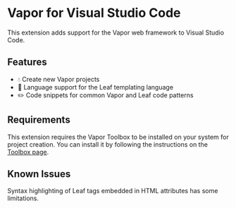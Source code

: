 # Vapor for Visual Studio Code

This extension adds support for the Vapor web framework to Visual Studio Code.

## Features

* 💧 Create new Vapor projects
* 🍃 Language support for the Leaf templating language
* ✏️ Code snippets for common Vapor and Leaf code patterns

## Requirements

This extension requires the Vapor Toolbox to be installed on your system for project creation.
You can install it by following the instructions on the [Toolbox page](https://github.com/vapor/toolbox).

## Known Issues

Syntax highlighting of Leaf tags embedded in HTML attributes has some limitations.
